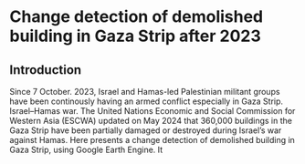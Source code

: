 # Change detection of demolished building in Gaza Strip after 2023 
## Introduction
Since 7 October. 2023, Israel and Hamas-led Palestinian militant groups have been continously having an armed conflict especially in Gaza Strip. Israel–Hamas war. The United Nations Economic and Social Commission for Western Asia (ESCWA) updated on May 2024 that 360,000 buildings in the Gaza Strip have been partially damaged or destroyed during Israel’s war against Hamas. Here presents a change detection of demolished building in 
Gaza Strip, using Google Earth Engine. It

